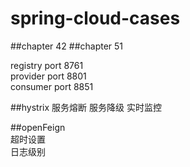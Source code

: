# spring-cloud-cases

##chapter 42
##chapter 51 

registry port 8761  
provider port 8801  
consumer port 8851  

##hystrix
服务熔断 服务降级 实时监控

##openFeign  
超时设置  
日志级别  
